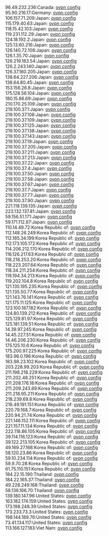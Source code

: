 96.49.232.236:Canada: [ovpn config](vpn/96_49_232_236.ovpn)  
95.90.216.17:Germany: [ovpn config](vpn/95_90_216_17.ovpn)  
106.157.71.209:Japan: [ovpn config](vpn/106_157_71_209.ovpn)  
115.179.40.63:Japan: [ovpn config](vpn/115_179_40_63.ovpn)  
118.15.42.103:Japan: [ovpn config](vpn/118_15_42_103.ovpn)  
119.231.112.29:Japan: [ovpn config](vpn/119_231_112_29.ovpn)  
124.18.192.2:Japan: [ovpn config](vpn/124_18_192_2.ovpn)  
125.13.60.216:Japan: [ovpn config](vpn/125_13_60_216.ovpn)  
126.140.72.108:Japan: [ovpn config](vpn/126_140_72_108.ovpn)  
126.1.35.70:Japan: [ovpn config](vpn/126_1_35_70.ovpn)  
126.219.183.54:Japan: [ovpn config](vpn/126_219_183_54.ovpn)  
126.2.243.140:Japan: [ovpn config](vpn/126_2_243_140.ovpn)  
126.37.160.205:Japan: [ovpn config](vpn/126_37_160_205.ovpn)  
138.64.227.206:Japan: [ovpn config](vpn/138_64_227_206.ovpn)  
138.64.80.45:Japan: [ovpn config](vpn/138_64_80_45.ovpn)  
153.156.26.8:Japan: [ovpn config](vpn/153_156_26_8.ovpn)  
175.128.56.104:Japan: [ovpn config](vpn/175_128_56_104.ovpn)  
180.15.86.69:Japan: [ovpn config](vpn/180_15_86_69.ovpn)  
210.170.25.109:Japan: [ovpn config](vpn/210_170_25_109.ovpn)  
219.100.37.1:Japan: [ovpn config](vpn/219_100_37_1.ovpn)  
219.100.37.108:Japan: [ovpn config](vpn/219_100_37_108.ovpn)  
219.100.37.109:Japan: [ovpn config](vpn/219_100_37_109.ovpn)  
219.100.37.125:Japan: [ovpn config](vpn/219_100_37_125.ovpn)  
219.100.37.138:Japan: [ovpn config](vpn/219_100_37_138.ovpn)  
219.100.37.143:Japan: [ovpn config](vpn/219_100_37_143.ovpn)  
219.100.37.19:Japan: [ovpn config](vpn/219_100_37_19.ovpn)  
219.100.37.205:Japan: [ovpn config](vpn/219_100_37_205.ovpn)  
219.100.37.211:Japan: [ovpn config](vpn/219_100_37_211.ovpn)  
219.100.37.213:Japan: [ovpn config](vpn/219_100_37_213.ovpn)  
219.100.37.22:Japan: [ovpn config](vpn/219_100_37_22.ovpn)  
219.100.37.4:Japan: [ovpn config](vpn/219_100_37_4.ovpn)  
219.100.37.50:Japan: [ovpn config](vpn/219_100_37_50.ovpn)  
219.100.37.58:Japan: [ovpn config](vpn/219_100_37_58.ovpn)  
219.100.37.67:Japan: [ovpn config](vpn/219_100_37_67.ovpn)  
219.100.37.7:Japan: [ovpn config](vpn/219_100_37_7.ovpn)  
219.100.37.77:Japan: [ovpn config](vpn/219_100_37_77.ovpn)  
219.100.37.90:Japan: [ovpn config](vpn/219_100_37_90.ovpn)  
221.118.139.135:Japan: [ovpn config](vpn/221_118_139_135.ovpn)  
223.132.137.81:Japan: [ovpn config](vpn/223_132_137_81.ovpn)  
59.156.51.171:Japan: [ovpn config](vpn/59_156_51_171.ovpn)  
59.171.112.87:Japan: [ovpn config](vpn/59_171_112_87.ovpn)  
110.14.49.72:Korea Republic of: [ovpn config](vpn/110_14_49_72.ovpn)  
112.148.26.249:Korea Republic of: [ovpn config](vpn/112_148_26_249.ovpn)  
112.165.34.199:Korea Republic of: [ovpn config](vpn/112_165_34_199.ovpn)  
112.173.105.172:Korea Republic of: [ovpn config](vpn/112_173_105_172.ovpn)  
114.206.212.170:Korea Republic of: [ovpn config](vpn/114_206_212_170.ovpn)  
116.126.217.63:Korea Republic of: [ovpn config](vpn/116_126_217_63.ovpn)  
118.218.253.20:Korea Republic of: [ovpn config](vpn/118_218_253_20.ovpn)  
118.223.207.64:Korea Republic of: [ovpn config](vpn/118_223_207_64.ovpn)  
118.34.211.254:Korea Republic of: [ovpn config](vpn/118_34_211_254.ovpn)  
119.194.34.213:Korea Republic of: [ovpn config](vpn/119_194_34_213.ovpn)  
119.202.104.8:Korea Republic of: [ovpn config](vpn/119_202_104_8.ovpn)  
121.135.195.235:Korea Republic of: [ovpn config](vpn/121_135_195_235.ovpn)  
121.135.50.77:Korea Republic of: [ovpn config](vpn/121_135_50_77.ovpn)  
121.143.76.141:Korea Republic of: [ovpn config](vpn/121_143_76_141.ovpn)  
121.175.11.125:Korea Republic of: [ovpn config](vpn/121_175_11_125.ovpn)  
123.100.187.182:Korea Republic of: [ovpn config](vpn/123_100_187_182.ovpn)  
124.80.139.212:Korea Republic of: [ovpn config](vpn/124_80_139_212.ovpn)  
125.129.81.97:Korea Republic of: [ovpn config](vpn/125_129_81_97.ovpn)  
125.181.139.51:Korea Republic of: [ovpn config](vpn/125_181_139_51.ovpn)  
14.39.97.245:Korea Republic of: [ovpn config](vpn/14_39_97_245.ovpn)  
14.45.227.51:Korea Republic of: [ovpn config](vpn/14_45_227_51.ovpn)  
14.46.206.230:Korea Republic of: [ovpn config](vpn/14_46_206_230.ovpn)  
175.125.10.6:Korea Republic of: [ovpn config](vpn/175_125_10_6.ovpn)  
175.200.97.225:Korea Republic of: [ovpn config](vpn/175_200_97_225.ovpn)  
183.96.0.196:Korea Republic of: [ovpn config](vpn/183_96_0_196.ovpn)  
183.98.23.102:Korea Republic of: [ovpn config](vpn/183_98_23_102.ovpn)  
203.228.99.203:Korea Republic of: [ovpn config](vpn/203_228_99_203.ovpn)  
211.198.218.229:Korea Republic of: [ovpn config](vpn/211_198_218_229.ovpn)  
211.202.48.251:Korea Republic of: [ovpn config](vpn/211_202_48_251.ovpn)  
211.208.176.18:Korea Republic of: [ovpn config](vpn/211_208_176_18.ovpn)  
211.209.243.89:Korea Republic of: [ovpn config](vpn/211_209_243_89.ovpn)  
211.218.95.211:Korea Republic of: [ovpn config](vpn/211_218_95_211.ovpn)  
218.239.69.8:Korea Republic of: [ovpn config](vpn/218_239_69_8.ovpn)  
218.49.191.151:Korea Republic of: [ovpn config](vpn/218_49_191_151.ovpn)  
220.79.168.7:Korea Republic of: [ovpn config](vpn/220_79_168_7.ovpn)  
220.94.21.74:Korea Republic of: [ovpn config](vpn/220_94_21_74.ovpn)  
221.146.152.111:Korea Republic of: [ovpn config](vpn/221_146_152_111.ovpn)  
221.157.11.134:Korea Republic of: [ovpn config](vpn/221_157_11_134.ovpn)  
222.118.86.105:Korea Republic of: [ovpn config](vpn/222_118_86_105.ovpn)  
39.114.116.123:Korea Republic of: [ovpn config](vpn/39_114_116_123.ovpn)  
39.122.213.105:Korea Republic of: [ovpn config](vpn/39_122_213_105.ovpn)  
49.169.27.168:Korea Republic of: [ovpn config](vpn/49_169_27_168.ovpn)  
58.120.23.86:Korea Republic of: [ovpn config](vpn/58_120_23_86.ovpn)  
59.10.234.114:Korea Republic of: [ovpn config](vpn/59_10_234_114.ovpn)  
59.9.70.28:Korea Republic of: [ovpn config](vpn/59_9_70_28.ovpn)  
61.75.110.151:Korea Republic of: [ovpn config](vpn/61_75_110_151.ovpn)  
184.22.15.190:Thailand: [ovpn config](vpn/184_22_15_190.ovpn)  
184.22.165.37:Thailand: [ovpn config](vpn/184_22_165_37.ovpn)  
49.228.249.168:Thailand: [ovpn config](vpn/49_228_249_168.ovpn)  
58.136.166.70:Thailand: [ovpn config](vpn/58_136_166_70.ovpn)  
139.180.147.96:United States: [ovpn config](vpn/139_180_147_96.ovpn)  
163.182.174.159:United States: [ovpn config](vpn/163_182_174_159.ovpn)  
173.198.248.39:United States: [ovpn config](vpn/173_198_248_39.ovpn)  
173.233.73.3:United States: [ovpn config](vpn/173_233_73_3.ovpn)  
198.144.189.76:United States: [ovpn config](vpn/198_144_189_76.ovpn)  
73.41.134.117:United States: [ovpn config](vpn/73_41_134_117.ovpn)  
113.166.127.183:Viet Nam: [ovpn config](vpn/113_166_127_183.ovpn)  
